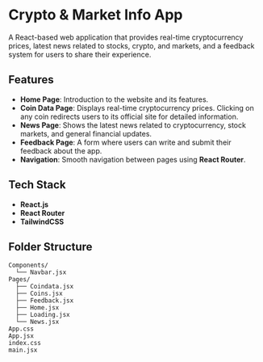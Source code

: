 # Crypto & Market Info App

A React-based web application that provides real-time cryptocurrency prices, latest news related to stocks, crypto, and markets, and a feedback system for users to share their experience.

## Features
- **Home Page**: Introduction to the website and its features.
- **Coin Data Page**: Displays real-time cryptocurrency prices. Clicking on any coin redirects users to its official site for detailed information.
- **News Page**: Shows the latest news related to cryptocurrency, stock markets, and general financial updates.
- **Feedback Page**: A form where users can write and submit their feedback about the app.
- **Navigation**: Smooth navigation between pages using **React Router**.

## Tech Stack
- **React.js**
- **React Router**
- **TailwindCSS**

## Folder Structure
```
Components/
  └── Navbar.jsx
Pages/
  ├── Coindata.jsx
  ├── Coins.jsx
  ├── Feedback.jsx
  ├── Home.jsx
  ├── Loading.jsx
  └── News.jsx
App.css
App.jsx
index.css
main.jsx
```

